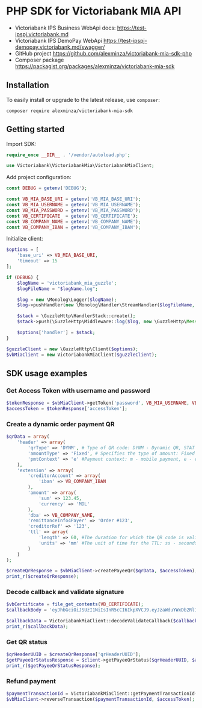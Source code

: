 # PHP SDK for Victoriabank MIA API
* Victoriabank IPS Business WebApi docs: https://test-ipspj.victoriabank.md
* Victoriabank IPS DemoPay WebApi https://test-ipspj-demopay.victoriabank.md/swagger/
* GitHub project https://github.com/alexminza/victoriabank-mia-sdk-php
* Composer package https://packagist.org/packages/alexminza/victoriabank-mia-sdk

## Installation
To easily install or upgrade to the latest release, use `composer`:
```shell
composer require alexminza/victoriabank-mia-sdk
```

## Getting started
Import SDK:

```php
require_once __DIR__ . '/vendor/autoload.php';

use Victoriabank\VictoriabankMia\VictoriabankMiaClient;
```

Add project configuration:

```php
const DEBUG = getenv('DEBUG');

const VB_MIA_BASE_URI = getenv('VB_MIA_BASE_URI');
const VB_MIA_USERNAME = getenv('VB_MIA_USERNAME');
const VB_MIA_PASSWORD = getenv('VB_MIA_PASSWORD');
const VB_CERTIFICATE  = getenv('VB_CERTIFICATE');
const VB_COMPANY_NAME = getenv('VB_COMPANY_NAME');
const VB_COMPANY_IBAN = getenv('VB_COMPANY_IBAN');
```

Initialize client:

```php
$options = [
    'base_uri' => VB_MIA_BASE_URI,
    'timeout' => 15
];

if (DEBUG) {
    $logName = 'victoriabank_mia_guzzle';
    $logFileName = "$logName.log";

    $log = new \Monolog\Logger($logName);
    $log->pushHandler(new \Monolog\Handler\StreamHandler($logFileName, \Monolog\Logger::DEBUG));

    $stack = \GuzzleHttp\HandlerStack::create();
    $stack->push(\GuzzleHttp\Middleware::log($log, new \GuzzleHttp\MessageFormatter(\GuzzleHttp\MessageFormatter::DEBUG)));

    $options['handler'] = $stack;
}

$guzzleClient = new \GuzzleHttp\Client($options);
$vbMiaClient = new VictoriabankMiaClient($guzzleClient);
```

## SDK usage examples
### Get Access Token with username and password

```php
$tokenResponse = $vbMiaClient->getToken('password', VB_MIA_USERNAME, VB_MIA_PASSWORD);
$accessToken = $tokenResponse['accessToken'];
```

### Create a dynamic order payment QR

```php
$qrData = array(
    'header' => array(
        'qrType' => 'DYNM', # Type of QR code: DYNM - Dynamic QR, STAT - Static QR, HYBR - Hybrid QR
        'amountType' => 'Fixed', # Specifies the type of amount: Fixed - Dynamic QR, Controlled - Static QR, Free - Hybrid QR
        'pmtContext' => 'e' #Payment context: m - mobile payment, e - e-commerce payment, i - invoice payment, 0 - other
    ),
    'extension' => array(
        'creditorAccount' => array(
            'iban' => VB_COMPANY_IBAN
        ),
        'amount' => array(
            'sum' => 123.45,
            'currency' => 'MDL'
        ),
        'dba' => VB_COMPANY_NAME,
        'remittanceInfo4Payer' => 'Order #123',
        'creditorRef' => '123',
        'ttl' => array(
            'length' => 60, #The duration for which the QR code is valid.
            'units' => 'mm' #The unit of time for the TTL: ss - seconds, mm - minutes
        )
    )
);

$createQrResponse = $vbMiaClient->createPayeeQr($qrData, $accessToken);
print_r($createQrResponse);
```

### Decode callback and validate signature

```php
$vbCertificate = file_get_contents(VB_CERTIFICATE);
$callbackBody = 'eyJhbGciOiJSUzI1NiIsInR5cCI6IkpXVCJ9.eyJzaWduYWxDb2RlIjoiRXhwaXJhdGlvbiIsInNpZ25hbER0VG0iOiIyMDI0LTEwLTAxVDE1OjA3OjQ1KzAzOjAwIiwicXJIZWFkZXJVVUlEIjoiYmQxMjA0OWItNjUxZC00MGEwLWIyYmMtZDZhMGY3ZTJiN2M3IiwicXJFeHRlbnNpb25VVUlEIjoiNjU0YWNkNjktNjAyYy00MzUxLTk1OTItODE0M2FlMjhkM2U0IiwicGF5bWVudCI6bnVsbH0.WJ5t8jtg2_6DPrxQNIcu50gsW7cDC8IMdjvOBO9wW3toIdeAljlMPxd_lLCWJiKXToRAVHU7a1EB4mLyzyw1iCcRadnsSqm21TrpDZWTjv3uL-XiMLrWOsGBf0aJJRFcGbysU_ym9YLonQMmYLF0voq39yAPMHO7CLCniSMhVdJ9Q5xnrq52y6Yn5YzefCNb2tAQ-erm-8_mCaF0DWd0UFhPA6TRXyV2l5GCkLbyhlUB9gVoVTdSN-XxA_1aoNTusheZPDH1InL03Bx3G8muaVxOMrMIsVCJJYAaTFKiQTBf0M49oTQpdPWeeS9wHaS7aSS3gUcFsOOEPavj7J8vxg';

$callbackData = VictoriabankMiaClient::decodeValidateCallback($callbackBody, $vbCertificate);
print_r($callbackData);
```

### Get QR status

```php
$qrHeaderUUID = $createQrResponse['qrHeaderUUID'];
$getPayeeQrStatusResponse = $client->getPayeeQrStatus($qrHeaderUUID, $accessToken);
print_r($getPayeeQrStatusResponse);
```

### Refund payment

```php
$paymentTransactionId = VictoriabankMiaClient::getPaymentTransactionId($callbackData->payment->reference);
$vbMiaClient->reverseTransaction($paymentTransactionId, $accessToken);
```
